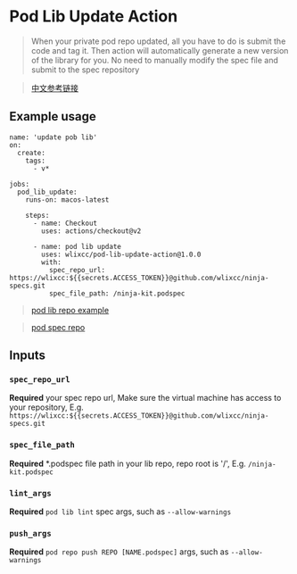 # Pod Lib Update Action

> When your private pod repo updated, all you have to do is submit the code and tag it. Then action will automatically generate a new version of the library for you. No need to manually modify the spec file and submit to the spec repository


> [中文参考链接](https://zhuanlan.zhihu.com/p/108654090)

## Example usage
	name: 'update pob lib'
	on: 
	  create:
	    tags: 
	      - v*
	
	jobs:
	  pod_lib_update:
	    runs-on: macos-latest
	
	    steps: 
	      - name: Checkout
	        uses: actions/checkout@v2
	
	      - name: pod lib update
	        uses: wlixcc/pod-lib-update-action@1.0.0
	        with:
	          spec_repo_url: https://wlixcc:${{secrets.ACCESS_TOKEN}}@github.com/wlixcc/ninja-specs.git  
	          spec_file_path: /ninja-kit.podspec
	          
> [pod lib repo example](https://github.com/wlixcc/ninja-kit)

> [pod spec repo](https://github.com/wlixcc/ninja-specs)	          

## Inputs

### `spec_repo_url`

**Required** your spec repo url, Make sure the virtual machine has access to your repository, E.g. `https://wlixcc:${{secrets.ACCESS_TOKEN}}@github.com/wlixcc/ninja-specs.git`


### `spec_file_path`

**Required** *.podspec file path in your lib repo, repo root is '/', E.g. `/ninja-kit.podspec`

### `lint_args`
**Required** `pod lib lint` spec  args, such as `--allow-warnings`

### `push_args`
**Required** `pod repo push REPO [NAME.podspec]` args, such as `--allow-warnings`


